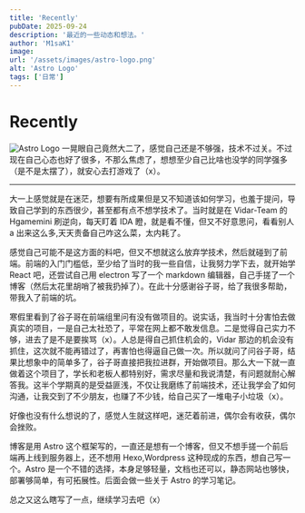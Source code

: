 ```yaml
---
title: 'Recently'
pubDate: 2025-09-24
description: '最近的一些动态和想法。'
author: 'M1saK1'
image:
url: '/assets/images/astro-logo.png'
alt: 'Astro Logo'
tags: ['日常']
---
```


# Recently

![Astro Logo](/assets/images/astro-logo.png)
一晃眼自己竟然大二了，感觉自己还是不够强，技术不过关。不过现在自己心态也好了很多，不那么焦虑了，想想至少自己比啥也没学的同学强多（是不是太摆了），就安心去打游戏了（x）。

---

大一上感觉就是在迷茫，想要有所成果但是又不知道该如何学习，也羞于提问，导致自己学到的东西很少，甚至都有点不想学技术了。当时就是在 Vidar-Team 的 Hgamemini 刷逆向，每天盯着 IDA 瞪，就是看不懂，但又不好意思问，看看别人 a 出来这么多,天天责备自己咋这么菜，太内耗了。

感觉自己可能不是这方面的料吧，但又不想就这么放弃学技术，然后就碰到了前端。前端的入门门槛低，至少给了当时的我一些自信，让我努力学下去，就开始学 React 吧，还尝试自己用 electron 写了一个 markdown 编辑器，自己手搓了一个博客（然后太花里胡哨了被我扔掉了）。在此十分感谢谷子哥，给了我很多帮助，带我入了前端的坑。

寒假里看到了谷子哥在前端组里问有没有做项目的。说实话，我当时十分害怕去做真实的项目，一是自己太社恐了，平常在网上都不敢发信息。二是觉得自己实力不够，进去了是不是要挨骂（x）。人总是得自己抓住机会的，Vidar 那边的机会没有抓住，这次就不能再错过了，再害怕也得逼自己做一次。所以就问了问谷子哥，结果比想象中的简单多了，谷子哥直接把我拉进群，开始做项目。那么大一下就一直做着这个项目了，学长和老板人都特别好，需求尽量和我说清楚，有问题就耐心解答我。这半个学期真的是受益匪浅，不仅让我磨练了前端技术，还让我学会了如何沟通，让我交到了不少朋友，也赚了不少钱，给自己买了一堆电子小垃圾（x）。

好像也没有什么想说的了，感觉人生就这样吧，迷茫着前进，偶尔会有收获，偶尔会挫败。

博客是用 Astro 这个框架写的，一直还是想有一个博客，但又不想手搓一个前后端再上线到服务器上，还不想用 Hexo,Wordpress 这种现成的东西，想自己写一个。Astro 是一个不错的选择，本身足够轻量，文档也还可以，静态网站也够快，部署够简单，有可拓展性。后面会做一些关于 Astro 的学习笔记。

总之又这么瞎写了一点，继续学习去吧（x）
